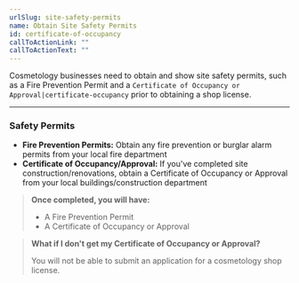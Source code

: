 ```yaml
---
urlSlug: site-safety-permits
name: Obtain Site Safety Permits
id: certificate-of-occupancy
callToActionLink: ""
callToActionText: ""
---
```


Cosmetology businesses need to obtain and show site safety permits, such as a Fire Prevention Permit and a `Certificate of Occupancy or Approval|certificate-occupancy` prior to obtaining a shop license.

---

### Safety Permits

- **Fire Prevention Permits:** Obtain any fire prevention or burglar alarm permits from your local fire department
- **Certificate of Occupancy/Approval:** If you've completed site construction/renovations, obtain a Certificate of Occupancy or Approval from your local buildings/construction department

> **Once completed, you will have:**
>
> - A Fire Prevention Permit
> - A Certificate of Occupancy or Approval

> **What if I don't get my Certificate of Occupancy or Approval?**
>
> You will not be able to submit an application for a cosmetology shop license.
